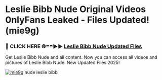 # Leslie Bibb Nude Original Videos 0nlyFans Leaked - Files Updated! (mie9g)

<h3>🔴 CLICK HERE 🌐==►► <a href="https://tinyurl.com/yrmya6cz" rel="nofollow">Leslie Bibb Nude Updated Files</a></h3>

Get Leslie Bibb Nude and all content. Now you can access all videos and pictures of Leslie Bibb Nude. New Updated Files 2025!

[![mie9g](https://i.imgur.com/FMdXYCs.gif)](https://tinyurl.com/yrmya6cz)
nude leslie bibb
